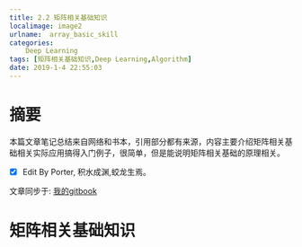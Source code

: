 ```yaml
---
title: 2.2 矩阵相关基础知识
localimage: image2
urlname:  array_basic_skill
categories:      
    Deep Learning      
tags: [矩阵相关基础知识,Deep Learning,Algorithm]
date: 2019-1-4 22:55:03
---
```


# 摘要

本篇文章笔记总结来自网络和书本，引用部分都有来源，内容主要介绍矩阵相关基础相关实际应用搞得入门例子，很简单，但是能说明矩阵相关基础的原理相关。

- [x] Edit By Porter, 积水成渊,蛟龙生焉。

<!-- more -->

文章同步于: [我的gitbook](https://porter.gitbook.io/)

# 矩阵相关基础知识




